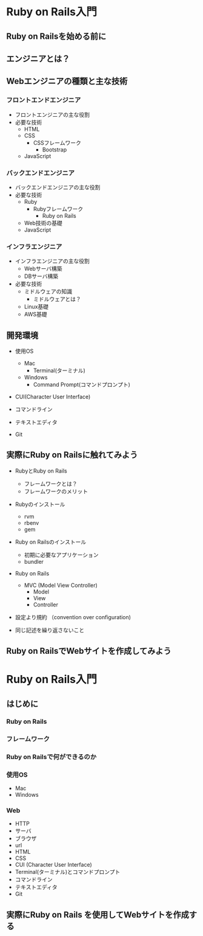 # Ruby on Rails入門   

## Ruby on Railsを始める前に  

## エンジニアとは？

## Webエンジニアの種類と主な技術  

### フロントエンドエンジニア  
- フロントエンジニアの主な役割  
- 必要な技術  
  - HTML  
  - CSS  
    - CSSフレームワーク  
      - Bootstrap  
  - JavaScript  

### バックエンドエンジニア  
- バックエンドエンジニアの主な役割  
- 必要な技術
  - Ruby  
    - Rubyフレームワーク  
      - Ruby on Rails  
  - Web技術の基礎  
  - JavaScript  

### インフラエンジニア  
- インフラエンジニアの主な役割  
  - Webサーバ構築  
  - DBサーバ構築  
- 必要な技術  
  - ミドルウェアの知識  
    - ミドルウェアとは？
  - Linux基礎  
  - AWS基礎  


## 開発環境  
- 使用OS  
  - Mac  
    - Terminal(ターミナル)
  - Windows  
    - Command Prompt(コマンドプロンプト)

- CUI(Character User Interface)  
- コマンドライン  
- テキストエディタ
- Git  

## 実際にRuby on Railsに触れてみよう  

- RubyとRuby on Rails  
  - フレームワークとは？  
  - フレームワークのメリット  
- Rubyのインストール  
  - rvm  
  - rbenv  
  - gem  


- Ruby on Railsのインストール  
  - 初期に必要なアプリケーション  
  - bundler  

- Ruby on Rails  
  - MVC (Model View Controller)
    - Model  
    - View  
    - Controller  
- 設定より規約 （convention over configuration)  
- 同じ記述を繰り返さないこと  

## Ruby on RailsでWebサイトを作成してみよう  

# Ruby on Rails入門  
## はじめに  

### Ruby on Rails  
### フレームワーク  
### Ruby on Railsで何ができるのか  

### 使用OS  
- Mac  
- Windows  

### Web  
- HTTP  
- サーバ  
- ブラウザ  
- url  
- HTML  
- CSS  
- CUI (Character User Interface)  
- Terminal(ターミナル)とコマンドプロンプト  
- コマンドライン  
- テキストエディタ  
- Git  

## 実際にRuby on Rails を使用してWebサイトを作成する
